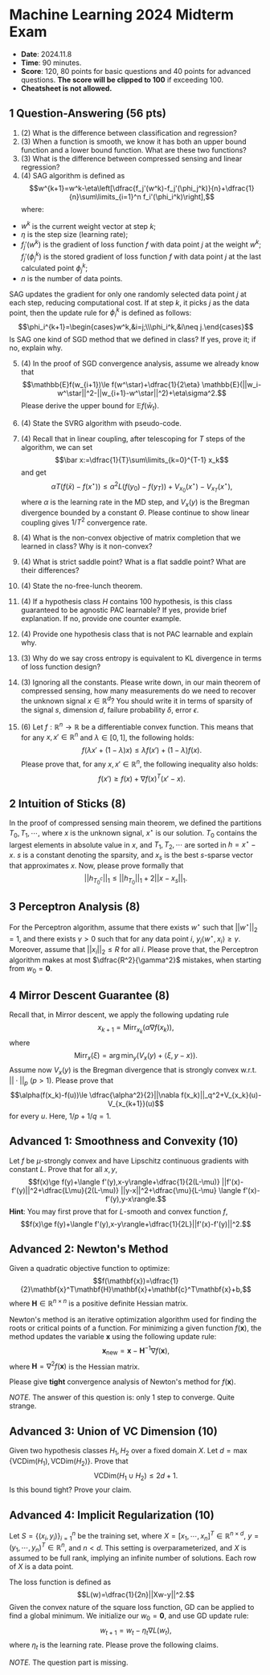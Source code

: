 # Machine Learning 2024 Midterm Exam

- **Date**: 2024.11.8
- **Time**: $90$ minutes.
- **Score**: $120$, $80$ points for basic questions and $40$ points for advanced questions. **The score will be clipped to $100$** if exceeding $100$.
- **Cheatsheet is not allowed.**

## 1 Question-Answering ($56$ pts)

1. ($2$) What is the difference between classification and regression?
2. ($3$) When a function is smooth, we know it has both an upper bound function and a lower bound function. What are these two functions?
3. ($3$) What is the difference between compressed sensing and linear regression?
4. ($4$) SAG algorithm is defined as
$$w^{k+1}=w^k-\eta\left[\dfrac{f_j'(w^k)-f_j'(\phi_j^k)}{n}+\dfrac{1}{n}\sum\limits_{i=1}^n f_i'(\phi_i^k)\right],$$
where:

- $w^k$ is the current weight vector at step $k$;
- $\eta$ is the step size (learning rate);
- $f_j'(w^k)$ is the gradient of loss function $f$ with data point $j$ at the weight $w^k$;
$f_j'(\phi_j^k)$ is the stored gradient of loss function $f$ with data point $j$ at the last calculated point $\phi_j^k$;
- $n$ is the number of data points.

SAG updates the gradient for only one randomly selected data point $j$ at each step, reducing computational cost. If at step $k$, it picks $j$ as the data point, then the update rule for $\phi_i^k$ is defined as follows:
$$\phi_i^{k+1}=\begin{cases}w^k,&i=j;\\\phi_i^k,&i\neq j.\end{cases}$$
Is SAG one kind of SGD method that we defined in class? If yes, prove it; if no, explain why.

5. ($4$) In the proof of SGD convergence analysis, assume we already know that
$$\mathbb{E}f(w_{i+1})\le f(w^\star)+\dfrac{1}{2\eta} \mathbb{E}(||w_i-w^\star||^2-||w_{i+1}-w^\star||^2)+\eta\sigma^2.$$
Please derive the upper bound for $\mathbb{E}f(\bar w_t)$.

6. ($4$) State the SVRG algorithm with pseudo-code.

7. ($4$) Recall that in linear coupling, after telescoping for $T$ steps of the algorithm, we can set
$$\bar x:=\dfrac{1}{T}\sum\limits_{k=0}^{T-1} x_k$$
and get
$$\alpha T(f(\bar x)-f(x^\star))\le \alpha^2L(f(y_0)-f(y_T))+V_{x_0}(x^\star)-V_{x_T}(x^\star),$$
where $\alpha$ is the learning rate in the MD step, and $V_x(y)$ is the Bregman divergence bounded by a constant $\Theta$. Please continue to show linear coupling gives $1/T^2$ convergence rate.

8. ($4$) What is the non-convex objective of matrix completion that we learned in class? Why is it non-convex?

9. ($4$) What is strict saddle point? What is a flat saddle point? What are their differences?

10. ($4$) State the no-free-lunch theorem.

11. ($4$) If a hypothesis class $H$ contains $100$ hypothesis, is this class guaranteed to be agnostic PAC learnable? If yes, provide brief explanation. If no, provide one counter example.

12. ($4$) Provide one hypothesis class that is not PAC learnable and explain why.

13. ($3$) Why do we say cross entropy is equivalent to KL divergence in terms of loss function design?

14. ($3$) Ignoring all the constants. Please write down, in our main theorem of compressed sensing, how many measurements do we need to recover the unknown signal $x\in \mathbb{R}^d$? You should write it in terms of sparsity of the signal $s$, dimension $d$, failure probability $\delta$, error $\epsilon$.

15. ($6$) Let $f:\mathbb{R}^n\to \mathbb{R}$ be a differentiable convex function. This means that for any $x,x'\in \mathbb{R}^n$ and $\lambda\in [0,1]$, the following holds:
$$f(\lambda x'+(1-\lambda)x)\le \lambda f(x')+(1-\lambda)f(x).$$
Please prove that, for any $x,x'\in \mathbb{R}^n$, the following inequality also holds:
$$f(x')\ge f(x)+\nabla f(x)^T(x'-x).$$

## 2 Intuition of Sticks ($8$)

In the proof of compressed sensing main theorem, we defined the partitions $T_0,T_1,\cdots$, where $x$ is the unknown signal, $x^\star$ is our solution. $T_0$ contains the largest elements in absolute value in $x$, and $T_1,T_2,\cdots$ are sorted in $h=x^\star-x$. $s$ is a constant denoting the sparsity, and $x_s$ is the best $s$-sparse vector that approximates $x$. Now, please prove formally that
$$||h_{T_0^c}||_1\le ||h_{T_0}||_1+2||x-x_s||_1.$$

## 3 Perceptron Analysis ($8$)

For the Perceptron algorithm, assume that there exists $w^\star$ such that $||w^\star||_2=1$, and there exists $\gamma>0$ such that for any data point $i$, $y_i\langle w^\star, x_i\rangle\ge \gamma$. Moreover, assume that $||x_i||_2\le R$ for all $i$. Please prove that, the Perceptron algorithm makes at most $\dfrac{R^2}{\gamma^2}$ mistakes, when starting from $w_0=\mathbf{0}$.

## 4 Mirror Descent Guarantee ($8$)

Recall that, in Mirror descent, we apply the following updating rule
$$x_{k+1}=\text{Mirr}_{x_k}(\alpha \nabla f(x_k)),$$
where
$$\text{Mirr}_x(\xi)=\arg\min_{y} (V_x(y)+\langle\xi,y-x\rangle).$$
Assume now $V_x(y)$ is the Bregman divergence that is strongly convex w.r.t. $||\cdot||_p$ ($p>1$). Please prove that
$$\alpha(f(x_k)-f(u))\le \dfrac{\alpha^2}{2}||\nabla f(x_k)||_q^2+V_{x_k}(u)-V_{x_{k+1}}(u)$$
for every $u$. Here, $1/p+1/q=1$.

## Advanced 1: Smoothness and Convexity ($10$)

Let $f$ be $\mu$-strongly convex and have Lipschitz continuous gradients with constant $L$. Prove that for all $x,y$, 
$$f(x)\ge f(y)+\langle f'(y),x-y\rangle+\dfrac{1}{2(L-\mu)} ||f'(x)-f'(y)||^2+\dfrac{L\mu}{2(L-\mu)} ||y-x||^2+\dfrac{\mu}{L-\mu} \langle f'(x)-f'(y),y-x\rangle.$$
**Hint**: You may first prove that for $L$-smooth and convex function $f$,
$$f(x)\ge f(y)+\langle f'(y),x-y\rangle+\dfrac{1}{2L}||f'(x)-f'(y)||^2.$$

## Advanced 2: Newton's Method

Given a quadratic objective function to optimize:
$$f(\mathbf{x})=\dfrac{1}{2}\mathbf{x}^T\mathbf{H}\mathbf{x}+\mathbf{c}^T\mathbf{x}+b,$$
where $\mathbf{H}\in \mathbb{R}^{n\times n}$ is a positive definite Hessian matrix.

Newton's method is an iterative optimization algorithm used for finding the roots or critical points of a function. For minimizing a given function $f(\mathbf{x})$, the method updates the variable $\mathbf{x}$ using the following update rule:
$$\mathbf{x}_{\text{new}}=\mathbf{x}-\mathbf{H}^{-1}\nabla f(\mathbf{x}),$$
where $\mathbf{H}=\nabla^2 f(\mathbf{x})$ is the Hessian matrix.

Please give **tight** convergence analysis of Newton's method for $f(\mathbf{x})$. 

_NOTE._ The answer of this question is: only $1$ step to converge. Quite strange.

## Advanced 3: Union of VC Dimension ($10$)

Given two hypothesis classes $H_1,H_2$ over a fixed domain $X$. Let $d=\max\{\text{VCDim}(H_1),\text{VCDim}(H_2)\}$. Prove that
$$\text{VCDim}(H_1\cup H_2)\le 2d+1.$$
Is this bound tight? Prove your claim.

## Advanced 4: Implicit Regularization ($10$)

Let $S=\{(x_i,y_i)\}_{i=1}^n$ be the training set, where $X=[x_1,\cdots,x_n]^T\in \mathbb{R}^{n\times d}$, $y=(y_1,\cdots,y_n)^T\in \mathbb{R}^n$, and $n<d$. This setting is overparameterized, and $X$ is assumed to be full rank, implying an infinite number of solutions. Each row of $X$ is a data point.

The loss function is defined as
$$L(w)=\dfrac{1}{2n}||Xw-y||^2.$$
Given the convex nature of the square loss function, GD can be applied to find a global minimum. We initialize our $w_0=\mathbf{0}$, and use GD update rule:
$$w_{t+1}=w_t-\eta_t \nabla L(w_t),$$
where $\eta_t$ is the learning rate. Please prove the following claims.

_NOTE._ The question part is missing.